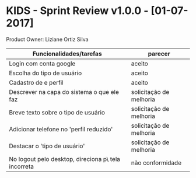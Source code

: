 # KIDS - Sprint Review v1.0.0 - [01-07-2017]

Product Owner: Liziane Ortiz Silva 

| Funcionalidades/tarefas                             | parecer |
| ------ | ------ |
| Login com conta google                              | aceito |
| Escolha do tipo de usuário                          | aceito |
| Cadastro de e perfil                                | aceito |
| Descrever na capa do sistema o que ele faz          | solicitação de melhoria |
| Breve texto sobre o tipo de usuário                 | solicitação de melhoria |
| Adicionar telefone no 'perfil reduzido'             | solicitação de melhoria |
| Destacar o 'tipo de usuário'                        | solicitação de melhoria |
| No logout pelo desktop, direciona p\ tela incorreta | não conformidade |